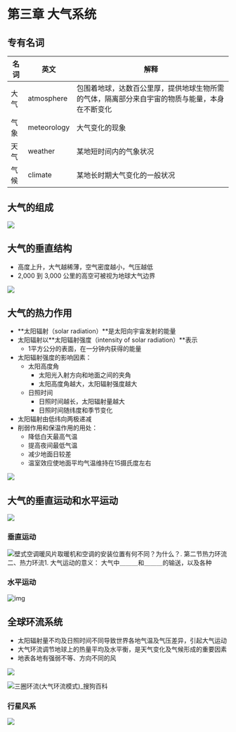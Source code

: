 # 第三章 大气系统

## 专有名词

| 名词 | 英文        | 解释                                                         |
| ---- | ----------- | ------------------------------------------------------------ |
| 大气 | atmosphere  | 包围着地球，达数百公里厚，提供地球生物所需的气体，隔离部分来自宇宙的物质与能量，本身在不断变化 |
| 气象 | meteorology | 大气变化的现象                                               |
| 天气 | weather     | 某地短时间内的气象状况                                       |
| 气候 | climate     | 某地长时期大气变化的一般状况                                 |

## 大气的组成

![](https://images.thecodeblog.net/image/970d5b65-da5d-467f-8b00-a932a57fb1de.png)

## 大气的垂直结构

- 高度上升，大气越稀薄，空气密度越小，气压越低
- 2,000 到 3,000 公里的高空可被视为地球大气边界

![](https://images.thecodeblog.net/image/fa5a4693-e44d-42c3-9edd-7393775ad2c3.png)

## 大气的热力作用

- **太阳辐射（solar radiation）**是太阳向宇宙发射的能量
- 太阳辐射以**太阳辐射强度（intensity of solar radiation）**表示
  - 1平方公分的表面，在一分钟内获得的能量
- 太阳辐射强度的影响因素：
  - 太阳高度角
    - 太阳光入射方向和地面之间的夹角
    - 太阳高度角越大，太阳辐射强度越大
  - 日照时间
    - 日照时间越长，太阳辐射量越大
    - 日照时间随纬度和季节变化
- 太阳辐射由低纬向两极递减
- 削弱作用和保温作用的用处：
  - 降低白天最高气温
  - 提高夜间最低气温
  - 减少地面日较差
  - 温室效应使地面平均气温维持在15摄氏度左右

![](https://images.thecodeblog.net/image/4d89ffb7-fa06-45e1-9b6e-fe4149599869.png)

## 大气的垂直运动和水平运动

![](https://images.thecodeblog.net/image/bbf7aba8-a97f-4e3d-9da9-26b4daa7edc5.png)

### 垂直运动

![壁式空调暖风片取暖机和空调的安装位置有何不同？为什么？. 第二节热力环流二、热力环流1. 大气运动的意义： 大气中＿＿＿和＿＿＿的输送，以及各种](https://images.slideplayer.com/26/8804247/slides/slide_10.jpg)

### 水平运动

![img](https://i3.read01.com/L8GnD6oG50BJLxjchPlAHM_-EJNxBERhL_WxxQ/0.jpg)[](https://fast.com/)

## 全球环流系统

- 太阳辐射量不均及日照时间不同导致世界各地气温及气压差异，引起大气运动
- 大气环流调节地球上的热量平均及水平衡，是天气变化及气候形成的重要因素
- 地表各地有强弱不等、方向不同的风

![](https://images.thecodeblog.net/image/a282c250-0ab1-4c83-9feb-ac23e495e945.png)

![三圈环流(大气环流模式)_搜狗百科](https://pic.baike.soso.com/ugc/baikepic2/17248/20220322172137-1843554037_png_1514_1010_593259.jpg/1284)

### 行星风系

![](https://images.thecodeblog.net/image/302cef26-776a-4b08-97c2-3418f17d0163.png)
